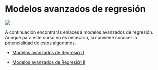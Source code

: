 # Modelos avanzados de regresión

![](https://itacademy.barcelonactiva.cat/pluginfile.php/18569/mod_page/content/3/350px-Linear_regression.svg.png)

A continuación encontrarás enlaces a modelos avanzados de regresión. Aunque para este curso no es necesario, si conviene conocer la potencialidad de estos algoritmos.

- [Modelos avanzados de Regresión I](https://medium.com/analytics-vidhya/5-regression-algorithms-you-need-to-know-theory-implementation-37993382122d "Modelos avanzados de Regresión I")

- [ Modelos avanzados de Regresión II](https://www.analyticssteps.com/blogs/7-types-regression-technique-you-should-know-machine-learning " Modelos avanzados de Regresión II")

